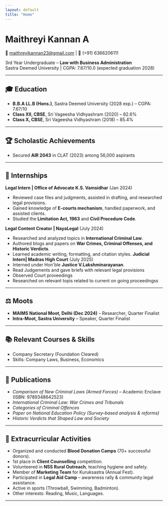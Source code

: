 ```yaml
---
layout: default
title: "Home"
---
```


# Maithreyi Kannan A
📧 [maithreyikannan23@gmail.com](mailto:maithreyikannan23@gmail.com) | 📱 (+91) 6366206111  

3rd Year Undergraduate – **Law with Business Administration**  
Sastra Deemed University | CGPA: 7.67/10.0 (expected graduation 2028)

---

## 🎓 Education
- **B.B.A LL.B (Hons.)**, Sastra Deemed University (2028 exp.) – CGPA: 7.67/10  
- **Class XII, CBSE**, Sri Vageesha Vidhyashram (2020) – 82.6%  
- **Class X, CBSE**, Sri Vageesha Vidhyashram (2018) – 85.4%  

---

## 🏆 Scholastic Achievements
- Secured **AIR 2043** in CLAT (2023) among 56,000 aspirants  

---

## 💼 Internships
**Legal Intern | Office of Advocate K.S. Vamsidhar** (Jan 2024)  
- Reviewed case files and judgments, assisted in drafting, and researched legal provisions.  
- Gained knowledge of **E-courts mechanism**, handled paperwork, and assisted clients.  
- Studied the **Limitation Act, 1963** and **Civil Procedure Code**.  

**Legal Content Creator | NayaLegal** (July 2024)  
- Researched and analyzed topics in **International Criminal Law**.  
- Authored blogs and papers on **War Crimes, Criminal Offenses, and Historic Verdicts**.  
- Learned academic writing, formatting, and citation styles.
**Judicial Intern| Madras High Court** (July 2025)
- Interned under Hon'ble **Justice V.Lakshminarayanan**.
- Read Judgements and gave briefs with relevant legal provisions
- Observed Court proveedings
- Researched on relevant topis related to current on going proceedingss
  

---

## ⚖️ Moots
- **MAIMS National Moot, Delhi (Dec 2024)** – Researcher, Quarter Finalist  
- **Intra-Moot, Sastra University** – Speaker, Quarter Finalist  

---

## 📚 Relevant Courses & Skills
- Company Secretary (Foundation Cleared)  
- Skills: Company Laws, Business, Economics  

---

## 📑 Publications
- *Comparison of New Criminal Laws (Armed Forces)* – Academic Enclave (ISBN: 9789348642523)  
- *International Criminal Law: War Crimes and Tribunals*  
- *Categories of Criminal Offences*  
- *Paper on National Education Policy (Survey-based analysis & reforms)*  
- *Historic Verdicts that Shaped Law and Society*  

---

## 🌟 Extracurricular Activities
- Organized and conducted **Blood Donation Camps** (70+ successful donors).  
- 1st place in **Client Counselling** competition.  
- Volunteered in **NSS Rural Outreach**, teaching hygiene and safety.  
- Member of **Marketing Team** for Kuruksastra (Annual Fest).  
- Participated in **Legal Aid Camp** – awareness rally & community legal assistance.  
- Active in sports (Throwball, Swimming, Badminton).  
- Other interests: Reading, Music, Languages.  

---
